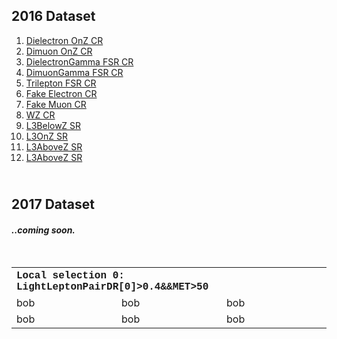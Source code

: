 <!DOCTYPE html>
<html>
<meta charset="UTF-8">
<meta name="viewport" content="width=device-width, initial-scale=1">
<link rel="stylesheet" href="https://www.w3schools.com/w3css/3/w3.css">
<body>

<!-- Content will go here -->

<h2><strong>2016 Dataset</strong></h2>
<ol>
<li><a href="source/DielectronOnZ/">Dielectron OnZ CR</a></li>
<li><a href="source/DimuonOnZ/">Dimuon OnZ CR</a></li>
<li><a href="source/DielectronGammaFSR/">DielectronGamma FSR CR</a></li>
<li><a href="source/DimuonGammaFSR/">DimuonGamma FSR CR</a></li>
<li><a href="source/TrileptonFSR/">Trilepton FSR CR</a></li>
<li><a href="source/FakeElectronOnZ/">Fake Electron CR</a></li>
<li><a href="source/FakeMuonOnZ/">Fake Muon CR</a></li>
<li><a href="source/WZ/">WZ CR</a></li>
<li><a href="source/L3BelowZ/">L3BelowZ SR</a></li>
<li><a href="source/L3OnZ/">L3OnZ SR</a></li>
<li><a href="source/L3AboveZ/">L3AboveZ SR</a></li>
<li><a href="source/L3OSSF0/">L3AboveZ SR<br /></a></li>
</ol>
<h2><strong><br />2017 Dataset</strong></h2>
<h4><em>..coming soon.</em></h4>
<p>&nbsp;</p>

<table width="100%">
<tbody>
<tr>
<th colspan="3" style="font-family:courier; text-align:left;"> Local selection 0: LightLeptonPairDR[0]>0.4&amp;&amp;MET>50 </th>
</tr>
<tr>
<td>bob</td>
<td>bob</td>
<td>bob</td>
</tr>
<tr>
<td>bob</td>
<td>bob</td>
<td>bob</td>
</tr>
</tbody>
</table>
<p>&nbsp;</p>
<p>&nbsp;</p>



</body>
</html>
